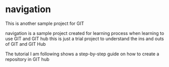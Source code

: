 # navigation
This is another sample project for GIT 

navigation is a sample project created for learning process when learning to use GIT and GIT hub
this is just a trial project to understand the ins and outs of GIT and GIT Hub

The tutorial I am following shows a step-by-step guide on how to create a repository in GIT hub
